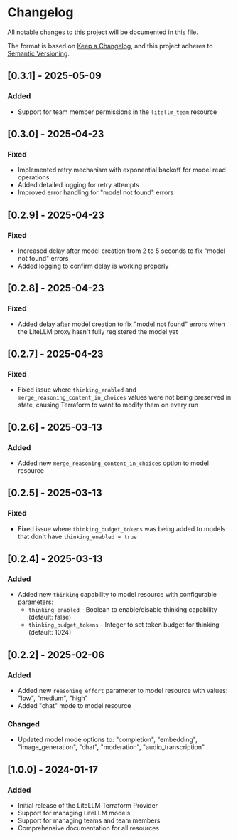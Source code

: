 # Changelog

All notable changes to this project will be documented in this file.

The format is based on [Keep a Changelog](https://keepachangelog.com/en/1.0.0/),
and this project adheres to [Semantic Versioning](https://semver.org/spec/v2.0.0.html).

## [0.3.1] - 2025-05-09

### Added
- Support for team member permissions in the `litellm_team` resource

## [0.3.0] - 2025-04-23

### Fixed
- Implemented retry mechanism with exponential backoff for model read operations
- Added detailed logging for retry attempts
- Improved error handling for "model not found" errors

## [0.2.9] - 2025-04-23

### Fixed
- Increased delay after model creation from 2 to 5 seconds to fix "model not found" errors
- Added logging to confirm delay is working properly

## [0.2.8] - 2025-04-23

### Fixed
- Added delay after model creation to fix "model not found" errors when the LiteLLM proxy hasn't fully registered the model yet

## [0.2.7] - 2025-04-23

### Fixed
- Fixed issue where `thinking_enabled` and `merge_reasoning_content_in_choices` values were not being preserved in state, causing Terraform to want to modify them on every run

## [0.2.6] - 2025-03-13

### Added
- Added new `merge_reasoning_content_in_choices` option to model resource

## [0.2.5] - 2025-03-13

### Fixed
- Fixed issue where `thinking_budget_tokens` was being added to models that don't have `thinking_enabled = true`

## [0.2.4] - 2025-03-13

### Added
- Added new `thinking` capability to model resource with configurable parameters:
  - `thinking_enabled` - Boolean to enable/disable thinking capability (default: false)
  - `thinking_budget_tokens` - Integer to set token budget for thinking (default: 1024)

## [0.2.2] - 2025-02-06

### Added
- Added new `reasoning_effort` parameter to model resource with values: "low", "medium", "high"
- Added "chat" mode to model resource

### Changed
- Updated model mode options to: "completion", "embedding", "image_generation", "chat", "moderation", "audio_transcription"

## [1.0.0] - 2024-01-17

### Added
- Initial release of the LiteLLM Terraform Provider
- Support for managing LiteLLM models
- Support for managing teams and team members
- Comprehensive documentation for all resources
